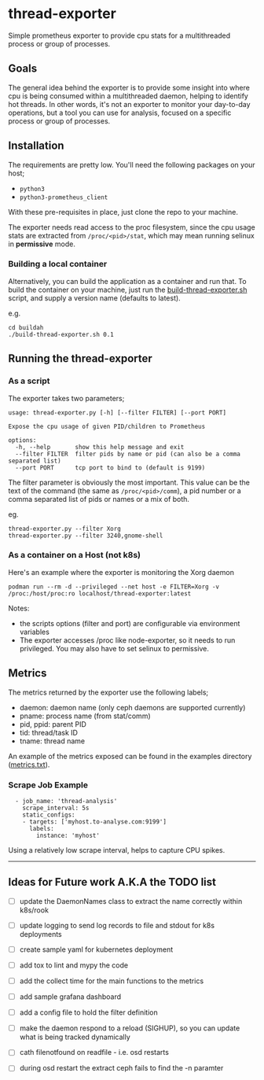 # thread-exporter

Simple prometheus exporter to provide cpu stats for a multithreaded process or group of processes.

## Goals

The general idea behind the exporter is to provide some insight into where cpu is being consumed within a multithreaded daemon, helping to identify hot threads. In other words, it's not an exporter to monitor your day-to-day operations, but a tool you can use for analysis, focused on a specific process or group of processes.
## Installation

The requirements are pretty low. You'll need the following packages on your host;
* `python3`
* `python3-prometheus_client`

With these pre-requisites in place, just clone the repo to your machine. 

The exporter needs read access to the proc filesystem, since the cpu usage stats are extracted from `/proc/<pid>/stat`, which may mean running selinux in **permissive** mode.

### Building a local container

Alternatively, you can build the application as a container and run that. To build the container on your machine, just run the [build-thread-exporter.sh](buildah/build-thread-exporter.sh) script, and supply a version name (defaults to latest).

e.g.
```
cd buildah
./build-thread-exporter.sh 0.1
```

## Running the thread-exporter

### As a script
The exporter takes two parameters; 
```
usage: thread-exporter.py [-h] [--filter FILTER] [--port PORT]

Expose the cpu usage of given PID/children to Prometheus

options:
  -h, --help       show this help message and exit
  --filter FILTER  filter pids by name or pid (can also be a comma separated list)
  --port PORT      tcp port to bind to (default is 9199)
``` 
The filter parameter is obviously the most important. This value can be the text of the command (the same as `/proc/<pid>/comm`), a pid number or a comma separated list of pids or names or a mix of both.

eg.  
```
thread-exporter.py --filter Xorg
thread-exporter.py --filter 3240,gnome-shell
```

### As a container on a Host (not k8s)

Here's an example where the exporter is monitoring the Xorg daemon
```
podman run --rm -d --privileged --net host -e FILTER=Xorg -v /proc:/host/proc:ro localhost/thread-exporter:latest
```

Notes:
* the scripts options (filter and port) are configurable via environment variables
* The exporter accesses /proc like node-exporter, so it needs to run privileged. You may also have to set selinux to permissive.



## Metrics

The metrics returned by the exporter use the following labels; 

- daemon: daemon name (only ceph daemons are supported currently)
- pname: process name (from stat/comm)
- pid, ppid: parent PID
- tid: thread/task ID
- tname: thread name 


An example of the metrics exposed can be found in the examples directory ([metrics.txt](examples/metrics.txt)).
### Scrape Job Example

```
  - job_name: 'thread-analysis'
    scrape_interval: 5s
    static_configs:
    - targets: ['myhost.to-analyse.com:9199']
      labels:
        instance: 'myhost'
```

Using a relatively low scrape interval, helps to capture CPU spikes.
  
---  
  
## Ideas for Future work A.K.A the TODO list

- [ ] update the DaemonNames class to extract the name correctly within k8s/rook
- [ ] update logging to send log records to file and stdout for k8s deployments
- [ ] create sample yaml for kubernetes deployment
- [ ] add tox to lint and mypy the code
- [ ] add the collect time for the main functions to the metrics
- [ ] add sample grafana dashboard
- [ ] add a config file to hold the filter definition
- [ ] make the daemon respond to a reload (SIGHUP), so you can update what is being tracked dynamically
- [ ] cath filenotfound on readfile - i.e. osd restarts
- [ ] during osd restart the extract ceph fails to find the -n paramter 

